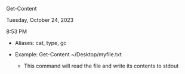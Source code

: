 Get-Content

Tuesday, October 24, 2023

8:53 PM

-   Aliases: cat, type, gc

-   Example: Get-Content \~/Desktop/myfile.txt

    -   This command will read the file and write its contents to stdout
